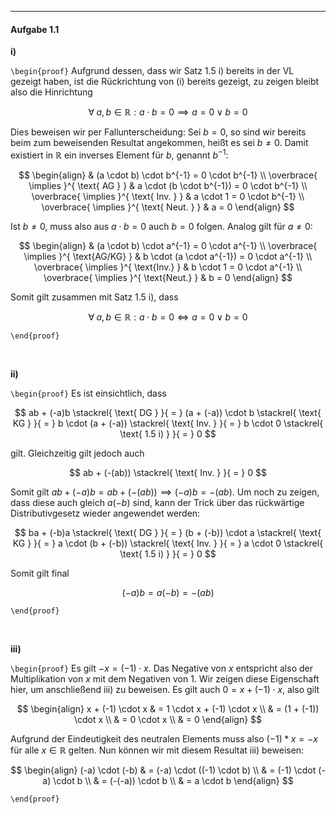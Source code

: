 ***
#### Aufgabe 1.1

**i)**

`\begin{proof}`
Aufgrund dessen, dass wir Satz 1.5 i) bereits in der VL gezeigt haben, ist die Rückrichtung von (i) bereits gezeigt, zu zeigen bleibt also die Hinrichtung

$$
\forall \; a, b \in \mathbb{R} : a \cdot b = 0 \implies a = 0 \vee b = 0
$$

Dies beweisen wir per Fallunterscheidung: Sei $b = 0$, so sind wir bereits beim zum beweisenden Resultat angekommen, heißt es sei $b \neq 0$. Damit existiert in $\mathbb{R}$ ein inverses Element für $b$, genannt ${} b^{-1}$:

$$
\begin{align}
 & (a \cdot b) \cdot b^{-1} = 0 \cdot b^{-1} \\
 \overbrace{ \implies }^{ \text{ AG } } & a \cdot (b \cdot b^{-1}) = 0 \cdot b^{-1} \\
\overbrace{ \implies }^{ \text{ Inv. } } & a \cdot 1 = 0 \cdot b^{-1} \\
\overbrace{ \implies }^{ \text{ Neut.  } } & a = 0
\end{align}
$$

Ist $b \neq 0$, muss also aus $a \cdot b = 0$ auch $b = 0$ folgen. Analog gilt für $a \neq 0$:

$$
\begin{align}
 & (a \cdot b) \cdot a^{-1} = 0 \cdot a^{-1} \\
 \overbrace{ \implies }^{ \text{AG/KG} } & b \cdot (a \cdot a^{-1}) = 0 \cdot a^{-1} \\
\overbrace{ \implies }^{ \text{Inv.} } & b \cdot 1 = 0 \cdot a^{-1} \\
\overbrace{ \implies }^{ \text{Neut.} } & b = 0
\end{align}
$$

Somit gilt zusammen mit Satz 1.5 i), dass

$$
\forall \; a, b \in \mathbb{R} : a \cdot b = 0 \Longleftrightarrow a = 0 \vee b = 0
$$

`\end{proof}`

<br> 

**ii)**

`\begin{proof}`
Es ist einsichtlich, dass

$$
ab + (-a)b \stackrel{ \text{ DG } }{ = }  (a + (-a)) \cdot b \stackrel{ \text{ KG } }{ = }  b \cdot (a + (-a)) \stackrel{ \text{ Inv. } }{ = }  b \cdot 0 \stackrel{ \text{ 1.5 i) } }{ = }  0
$$

gilt. Gleichzeitig gilt jedoch auch

$$
ab + (-(ab)) \stackrel{ \text{ Inv. } }{ = }  0
$$

Somit gilt $ab + (-a)b = ab + (-(ab)) \implies (-a)b = -(ab)$. Um noch zu zeigen, dass diese auch gleich $a(-b)$ sind, kann der Trick über das rückwärtige Distributivgesetz wieder angewendet werden:

$$
ba + (-b)a \stackrel{ \text{ DG } }{ = } (b + (-b)) \cdot a \stackrel{ \text{ KG } }{ = } a \cdot (b + (-b)) \stackrel{ \text{ Inv. } }{ = } a \cdot 0 \stackrel{ \text{ 1.5 i) } }{ = } 0
$$

Somit gilt final

$$
(-a)b = a(-b) = -(ab)
$$

`\end{proof}`

<br> 

**iii)**

`\begin{proof}`
Es gilt $-x=(-1) \cdot x$. Das Negative von $x$ entspricht also der Multiplikation von $x$ mit dem Negativen von 1. Wir zeigen diese Eigenschaft hier, um anschließend iii) zu beweisen. Es gilt auch $0 = x + (-1) \cdot x$, also gilt

$$
\begin{align}
x + (-1) \cdot x & = 1 \cdot x + (-1) \cdot x \\
 & = (1 + (-1)) \cdot x \\
 & = 0 \cdot x \\
 & = 0
\end{align}
$$

Aufgrund der Eindeutigkeit des neutralen Elements muss also $(-1) * x = -x$ für alle $x \in \mathbb{R}$ gelten. Nun können wir mit diesem Resultat iii) beweisen:

$$
\begin{align}
(-a) \cdot (-b) & = (-a) \cdot ((-1) \cdot b) \\
 & = (-1) \cdot (-a) \cdot b \\
 & = (-(-a)) \cdot b \\
 & = a \cdot b
\end{align}
$$

`\end{proof}`